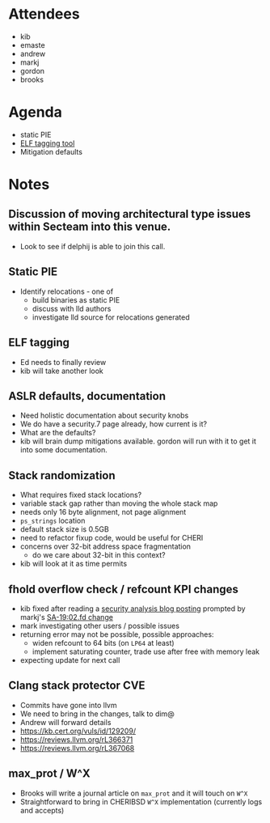 # Attendees
- kib
- emaste
- andrew
- markj
- gordon
- brooks

# Agenda
- static PIE
- [ELF tagging tool](https://reviews.freebsd.org/D19290)
- Mitigation defaults

# Notes
## Discussion of moving architectural type issues within Secteam into this venue.
- Look to see if delphij is able to join this call.

## Static PIE
- Identify relocations - one of
  - build binaries as static PIE
  - discuss with lld authors
  - investigate lld source for relocations generated

## ELF tagging
- Ed needs to finally review
- kib will take another look

## ASLR defaults, documentation
- Need holistic documentation about security knobs
- We do have a security.7 page already, how current is it?
- What are the defaults?
- kib will brain dump mitigations available. gordon will run with it to get it
  into some documentation.

## Stack randomization
- What requires fixed stack locations?
- variable stack gap rather than moving the whole stack map
- needs only 16 byte alignment, not page alignment
- `ps_strings` location
- default stack size is 0.5GB
- need to refactor fixup code, would be useful for CHERI
- concerns over 32-bit address space fragmentation
  - do we care about 32-bit in this context?
- kib will look at it as time permits

## fhold overflow check / refcount KPI changes
- kib fixed after reading a
  [security analysis blog posting](https://secfault-security.com/blog/FreeBSD-SA-1902.fd.html)
  prompted by markj's [SA-19:02.fd change](https://reviews.freebsd.org/rS343784)
- mark investigating other users / possible issues
- returning error may not be possible, possible approaches:
  - widen refcount to 64 bits (on `LP64` at least)
  - implement saturating counter, trade use after free with memory leak
- expecting update for next call

## Clang stack protector CVE
- Commits have gone into llvm
- We need to bring in the changes, talk to dim@
- Andrew will forward details
- https://kb.cert.org/vuls/id/129209/
- https://reviews.llvm.org/rL366371
- https://reviews.llvm.org/rL367068

## max_prot / W^X
- Brooks will write a journal article on `max_prot` and it will touch on `W^X`
- Straightforward to bring in CHERIBSD `W^X` implementation (currently logs and
  accepts)
